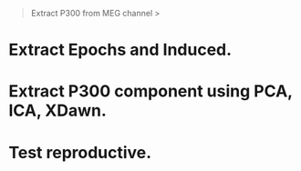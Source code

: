 >>>>>>>>>>>>>>>>>>>>>>>>>>>>>>>>>>>
>  Extract P300 from MEG channel  >
>>>>>>>>>>>>>>>>>>>>>>>>>>>>>>>>>>>

# Extract Epochs and Induced.

# Extract P300 component using PCA, ICA, XDawn.

# Test reproductive.
